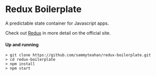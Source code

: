 # Redux Boilerplate

A predictable state container for Javascript apps.

Check out [Redux](http://redux.js.org/) in more detail on the official site.

#### Up and running

```
> git clone https://github.com/sammyteahan/redux-boilerplate.git
> cd redux-boilerplate
> npm install
> npm start
```

